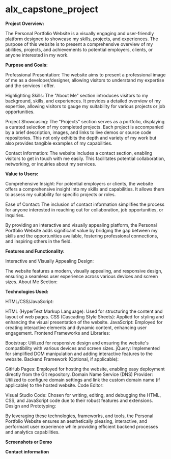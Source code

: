 # alx_capstone_project

**Project Overview:**

The Personal Portfolio Website is a visually engaging and user-friendly platform designed to showcase my skills, projects, and experiences. The purpose of this website is to present a comprehensive overview of my abilities, projects, and achievements to potential employers, clients, or anyone interested in my work.

**Purpose and Goals:**

Professional Presentation: The website aims to present a professional image of me as a developer/designer, allowing visitors to understand my expertise and the services I offer.

Highlighting Skills: The "About Me" section introduces visitors to my background, skills, and experiences. It provides a detailed overview of my expertise, allowing visitors to gauge my suitability for various projects or job opportunities.

Project Showcasing: The "Projects" section serves as a portfolio, displaying a curated selection of my completed projects. Each project is accompanied by a brief description, images, and links to live demos or source code repositories. This not only exhibits the depth and variety of my work but also provides tangible examples of my capabilities.

Contact Information: The website includes a contact section, enabling visitors to get in touch with me easily. This facilitates potential collaboration, networking, or inquiries about my services.

**Value to Users:**

Comprehensive Insight: For potential employers or clients, the website offers a comprehensive insight into my skills and capabilities. It allows them to assess my suitability for specific projects or roles.

Ease of Contact: The inclusion of contact information simplifies the process for anyone interested in reaching out for collaboration, job opportunities, or inquiries.

By providing an interactive and visually appealing platform, the Personal Portfolio Website adds significant value by bridging the gap between my skills and the opportunities available, fostering professional connections, and inspiring others in the field.

**Features and Functionality:**

Interactive and Visually Appealing Design:

The website features a modern, visually appealing, and responsive design, ensuring a seamless user experience across various devices and screen sizes.
About Me Section:


**Technologies Used:**

HTML/CSS/JavaScript:

HTML (HyperText Markup Language): Used for structuring the content and layout of web pages.
CSS (Cascading Style Sheets): Applied for styling and enhancing the visual presentation of the website.
JavaScript: Employed for creating interactive elements and dynamic content, enhancing user engagement.
Frontend Frameworks and Libraries:

Bootstrap: Utilized for responsive design and ensuring the website's compatibility with various devices and screen sizes.
jQuery: Implemented for simplified DOM manipulation and adding interactive features to the website.
Backend Framework (Optional, if applicable):

GitHub Pages: Employed for hosting the website, enabling easy deployment directly from the Git repository.
Domain Name Service (DNS) Provider: Utilized to configure domain settings and link the custom domain name (if applicable) to the hosted website.
Code Editor:

Visual Studio Code: Chosen for writing, editing, and debugging the HTML, CSS, and JavaScript code due to their robust features and extensions.
Design and Prototyping:

By leveraging these technologies, frameworks, and tools, the Personal Portfolio Website ensures an aesthetically pleasing, interactive, and performant user experience while providing efficient backend processes and analytics capabilities.

**Screenshots or Demo**

**Contact information**
